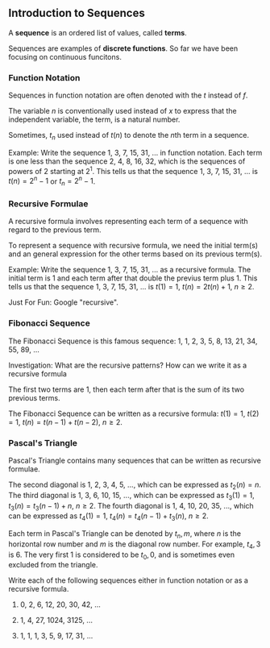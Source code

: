 Introduction to Sequences
-------

A **sequence** is an ordered list of values, called **terms**.

Sequences are examples of **discrete functions**. So far we have been focusing on continuous funcitons.


### Function Notation

Sequences in function notation are often denoted with the $t$ instead of $f$.

The variable $n$ is conventionally used instead of $x$ to express that the independent variable, the term, is a natural number.

Sometimes, $t_n$ used instead of $t(n)$ to denote the $n$th term in a sequence.

Example: Write the sequence 1, 3, 7, 15, 31, ... in function notation. 
Each term is one less than the sequence 2, 4, 8, 16, 32, which is the sequences of powers of 2 starting at $2^1$. This tells us that the sequence 1, 3, 7, 15, 31, ... is $t(n) = 2^n - 1$ or $t_n = 2^n - 1$.


### Recursive Formulae

A recursive formula involves representing each term of a sequence with regard to the previous term.

To represent a sequence with recursive formula, we need the initial term(s) and an general expression for the other terms based on its previous term(s).

Example: Write the sequence 1, 3, 7, 15, 31, ... as a recursive formula.
The initial term is 1 and each term after that double the previus term plus 1. This tells us that the sequence 1, 3, 7, 15, 31, ... is $t(1) = 1$, $t(n) = 2t(n) + 1$, $n \ge 2$.

Just For Fun: Google "recursive".


### Fibonacci Sequence

The Fibonacci Sequence is this famous sequence: 1, 1, 2, 3, 5, 8, 13, 21, 34, 55, 89, ...

Investigation: What are the recursive patterns? How can we write it as a recursive formula

The first two terms are 1, then each term after that is the sum of its two previous terms.

The Fibonacci Sequence can be written as a recursive formula: $t(1) = 1$, $t(2) = 1$, $t(n) = t(n-1) + t(n-2)$, $n \ge 2$.



### Pascal's Triangle

Pascal's Triangle contains many sequences that can be written as recursive formulae.

The second diagonal is 1, 2, 3, 4, 5, ..., which can be expressed as $t_2(n) = n$.
The third diagonal is 1, 3, 6, 10, 15, ..., which can be expressed as $t_3(1) = 1$, $t_3(n) = t_3(n-1) + n$, $n \ge 2$.
The fourth diagonal is 1, 4, 10, 20, 35, ..., which can be expressed as $t_4(1) = 1$, $t_4(n) = t_4(n-1) + t_3(n)$, $n \ge 2$.

Each term in Pascal's Triangle can be denoted by $t_n,m$, where $n$ is the horizontal row number and $m$ is the diagonal row number. For example, $t_4,3$ is 6. The very first 1 is considered to be $t_0,0$, and is sometimes even excluded from the triangle.


Write each of the following sequences either in function notation or as a recursive formula.

1. 0, 2, 6, 12, 20, 30, 42, ... 

2. 1, 4, 27, 1024, 3125, ...

3. 1, 1, 1, 3, 5, 9, 17, 31, ...